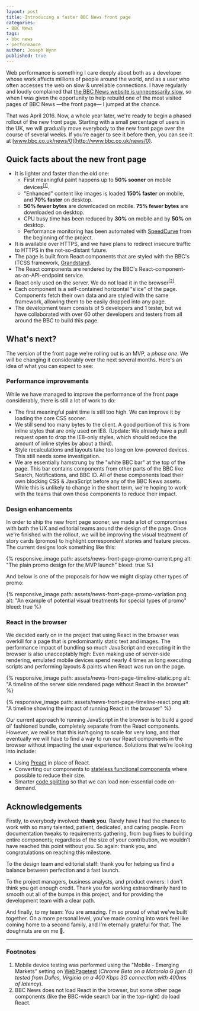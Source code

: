 ```yaml
---
layout: post
title: Introducing a faster BBC News front page
categories:
- BBC News
tags:
- bbc news
- performance
author: Joseph Wynn
published: true
---
```


Web performance is something I care deeply about both as a developer whose work affects millions of people around the world, and as a user who often accesses the web on slow & unreliable connections. I have regularly and loudly complained that [the BBC News website is unnecessarily slow](/redefining-the-bcc-news-core-experience/), so when I was given the opportunity to help rebuild one of the most visited pages of BBC News —the front page— I jumped at the chance.

That was April 2016. Now, a whole year later, we're ready to begin a phased rollout of the new front page. Starting with a small percentage of users in the UK, we will gradually move everybody to the new front page over the course of several weeks. If you're eager to see it before then, you can see it at [www.bbc.co.uk/news/0](http://www.bbc.co.uk/news/0).

## Quick facts about the new front page

* It is lighter and faster than the old one:
  * First meaningful paint happens up to **50% sooner** on mobile devices<sup><a href="#footnotes">[1]</a></sup>.
  * "Enhanced" content like images is loaded **150% faster** on mobile, and **70% faster** on desktop.
  * **50% fewer bytes** are downloaded on mobile. **75% fewer bytes** are downloaded on desktop.
  * CPU busy time has been reduced by **30%** on mobile and by **50%** on desktop.
  * Performance monitoring has been automated with [SpeedCurve](https://speedcurve.com/) from the beginning of the project.
* It is available over HTTPS, and we have plans to redirect insecure traffic to HTTPS in the not-so-distant future.
* The page is built from React components that are styled with the BBC's ITCSS framework, [Grandstand](https://github.com/bbc/grandstand).
* The React components are rendered by the BBC's React-component-as-an-API-endpoint service.
* React only used on the server. We do not load it in the browser<sup><a href="#footnotes">[2]</a></sup>.
* Each component is a self-contained horizontal "slice" of the page. Components fetch their own data and are styled with the same framework, allowing them to be easily dropped into any page.
* The development team consists of 5 developers and 1 tester, but we have collaborated with over 60 other developers and testers from all around the BBC to build this page.

## What's next?

The version of the front page we're rolling out is an MVP, a _phase one_. We will be changing it considerably over the next several months. Here's an idea of what you can expect to see:<!--more-->

### Performance improvements

While we have managed to improve the performance of the front page considerably, there is still a lot of work to do:

* The first meaningful paint time is still too high. We can improve it by loading the core CSS sooner.
* We still send too many bytes to the client. A good portion of this is from inline styles that are only used on IE8. (Update: We already have a pull request open to drop the IE8-only styles, which should reduce the amount of inline styles by about a third).
* Style recalculations and layouts take too long on low-powered devices. This still needs some investigation.
* We are essentially hamstrung by the "white BBC bar" at the top of the page. This bar contains components from other parts of the BBC like Search, Notifications, and BBC ID. All of these components load their own blocking CSS & JavaScript before any of the BBC News assets. While this is unlikely to change in the short term, we're hoping to work with the teams that own these components to reduce their impact.

### Design enhancements

In order to ship the new front page sooner, we made a lot of compromises with both the UX and editorial teams around the design of the page. Once we're finished with the rollout, we will be improving the visual treatment of story cards (promos) to highlight correspondent stories and feature pieces. The current designs look something like this:

{% responsive_image path: assets/news-front-page-promo-current.png alt: "The plain promo design for the MVP launch" bleed: true %}

And below is one of the proposals for how we might display other types of promo:

{% responsive_image path: assets/news-front-page-promo-variation.png alt: "An example of potential visual treatments for special types of promo" bleed: true %}

### React in the browser

We decided early on in the project that using React in the browser was overkill for a page that is predominantly static text and images. The performance impact of bundling so much JavaScript and executing it in the browser is also unacceptably high: Even making use of server-side rendering, emulated mobile devices spend nearly 4 times as long executing scripts and performing layouts & paints when React was run on the page.

{% responsive_image path: assets/news-front-page-timeline-static.png alt: "A timeline of the server side rendered page without React in the browser" %}

{% responsive_image path: assets/news-front-page-timeline-react.png alt: "A timeline showing the impact of running React in the browser" %}

Our current approach to running JavaScript in the browser is to build a good ol' fashioned bundle, completely separate from the React components. However, we realise that this isn't going to scale for very long, and that eventually we will have to find a way to run our React components in the browser without impacting the user experience. Solutions that we're looking into include:

* Using [Preact](https://preactjs.com/) in place of React.
* Converting our components to [stateless functional components](https://preactjs.com/guide/types-of-components#stateless-functional-components) where possible to reduce their size.
* Smarter [code splitting](https://webpack.js.org/guides/code-splitting/) so that we can load non-essential code on-demand.

## Acknowledgements

Firstly, to everybody involved: **thank you**. Rarely have I had the chance to work with so many talented, patient, dedicated, and caring people. From documentation tweaks to requirements gathering, from bug fixes to building entire components; regardless of the size of your contribution, we wouldn't have reached this point without you. So again: thank you, and congratulations on reaching this milestone.

To the design team and editorial staff: thank you for helping us find a balance between perfection and a fast launch.

To the project managers, business analysts, and product owners: I don't think you get enough credit. Thank you for working extraordinarily hard to smooth out all of the bumps in this project, and for providing the development team with a clear path.

And finally, to my team: You are amazing. I'm so proud of what we've built together. On a more personal level, you've made coming into work feel like coming home to a second family, and I'm eternally grateful for that. The doughnuts are on me 💜.

<hr>

### Footnotes

1. Mobile device testing was performed using the "Mobile - Emerging Markets" setting on [WebPagetest](https://www.webpagetest.org/) (_Chrome Beta on a Motorola G (gen 4) tested from Dulles, Virginia on a 400 Kbps 3G connection with 400ms of latency_).
2. BBC News does not load React in the browser, but some other page components (like the BBC-wide search bar in the top-right) do load React.
